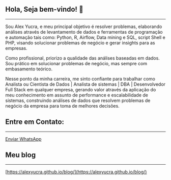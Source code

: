 ## Hola, Seja bem-vindo! 👋
___
Sou Alex Yucra, e meu principal objetivo é resolver problemas, elaborando análises através de levantamento de dados e ferramentas de programação e automação tais como: Python, R, Airflow, Data mining e SQL, script Shell e PHP, visando solucionar problemas de negócio e gerar insights para as empresas.

Como profissional, priorizo a qualidade das análises baseadas em dados. Sou prático em solucionar problemas de negócio, mas sempre com embasamento teórico.

Nesse ponto da minha carreira, me sinto confiante para trabalhar como Analista ou Cientista de Dados | Analista de sistemas | DBA | Desenvolvedor Full Stack em qualquer empresa, gerando valor através da aplicação do meu conhecimento em assunto de performance e escalabilidade de sistemas, construindo análises de dados que resolvem problemas de negócio da empresa para toma de melhores decisões.

## Entre em Contato:
___
[Enviar WhatsApp](https://alexyucra.github.io/#contato)

## Meu blog
___
[https://alexyucra.github.io/blog/](https://alexyucra.github.io/blog/)
